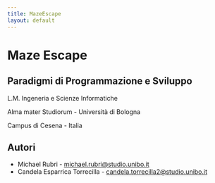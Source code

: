 ```yaml
---
title: MazeEscape
layout: default
---
```


# Maze Escape

## Paradigmi di Programmazione e Sviluppo

L.M. Ingeneria e Scienze Informatiche

Alma mater Studiorum - Università di Bologna

Campus di Cesena - Italia

## Autori
- Michael Rubri - [michael.rubri@studio.unibo.it](mailto:michael.rubri@studio.unibo.it)
- Candela Esparrica Torrecilla - [candela.torrecilla2@studio.unibo.it](mailto:candela.torrecilla2@studio.unibo.it)